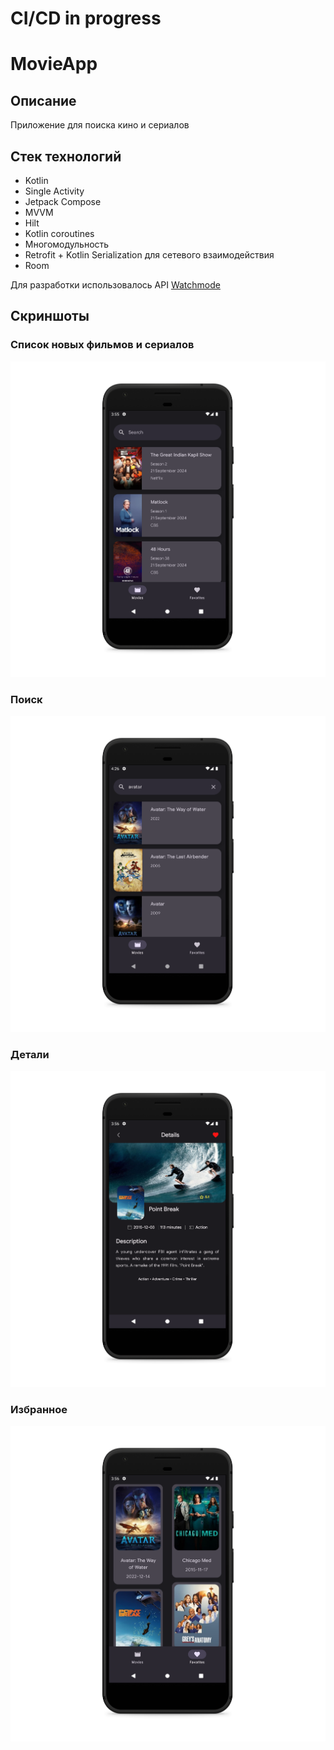 # CI/CD in progress

# MovieApp

## Описание
Приложение для поиска кино и сериалов

## Стек технологий

* Kotlin
* Single Activity
* Jetpack Compose
* MVVM
* Hilt
* Kotlin coroutines
* Многомодульность
* Retrofit + Kotlin Serialization для сетевого взаимодействия
* Room

Для разработки использовалось API [Watchmode](https://api.watchmode.com/)

## Скриншоты

### Список новых фильмов и сериалов

<img src="screenshots/screenshot_1.png" width="700" alt="Список релизов">

### Поиск

<img src="screenshots/screenshot_2.png" width="700" alt="Поиск">

### Детали

<img src="screenshots/screenshot_3.png" width="700" alt="Детали">

### Избранное

<img src="screenshots/screenshot_4.png" width="700" alt="Избранное">
